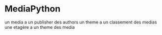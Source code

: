 # MediaPython
un media a un publisher
         des authors
un theme a 
           un classement
           des medias
une etagère a
     un theme
     des media

